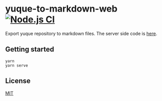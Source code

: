 # yuque-to-markdown-web [![Node.js CI](https://github.com/Frederick-S/yuque-to-markdown-web/actions/workflows/build.yml/badge.svg?branch=main)](https://github.com/Frederick-S/yuque-to-markdown-web/actions/workflows/build.yml)

Export yuque repository to markdown files. The server side code is [here](https://github.com/Frederick-S/yuque-to-markdown-api).

## Getting started
```
yarn
yarn serve
```

## License
[MIT](LICENSE)
